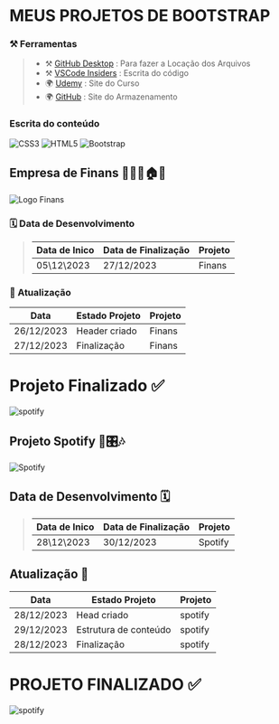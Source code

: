 # MEUS PROJETOS DE BOOTSTRAP

### ⚒️ Ferramentas

> - ⚒️ [GitHub Desktop](https://desktop.github.com/) : Para fazer a Locação dos Arquivos
> - ⚒️ [VSCode Insiders](https://www.udemy.com/cart/success/950197426/) : Escrita do código
> - 🌍 [Udemy](https://www.udemy.com/) : Site do Curso
> - 🌍 [GitHub](https://github.com/) : Site do Armazenamento

### Escrita do conteúdo

![CSS3](https://img.shields.io/badge/CSS3-000?style=for-the-badge&logo=css3&logoColor=264CE4)
![HTML5](https://img.shields.io/badge/HTML5-000?style=for-the-badge&logo=html5)
![Bootstrap](https://img.shields.io/badge/bootstrap-000?style=for-the-badge&logo=bootstrap&logoColor=264CE4)

## Empresa de Finans 👨🏻‍💼🏠🚗

![Logo Finans](/Imagens/Pagina.gif)

### 🗓️ Data de Desenvolvimento
>
> | Data de Inico | Data de Finalização | Projeto|
> | --- | --- | --- |
> |05\12\2023 | 27/12/2023 | Finans

### 🧠 Atualização

| Data  | Estado Projeto | Projeto
| --- | --- | ---|
| 26/12/2023 | Header criado | Finans
| 27/12/2023 | Finalização | Finans

# Projeto Finalizado ✅

![spotify](/Imagens/PaginaResponsiva.gif)

## Projeto Spotify 🎵🎛️🎶

![Spotify](/Imagens/SpotifyTop.png)

## Data de Desenvolvimento 🗓️
>
> | Data de Inico | Data de Finalização | Projeto|
> | --- | --- | --- |
> |28\12\2023 | 30/12/2023 | Spotify

## Atualização 🧠

| Data  | Estado Projeto | Projeto
| --- | --- | ---|
|28/12/2023 | Head criado | spotify
|29/12/2023 | Estrutura de conteúdo | spotify
|28/12/2023 | Finalização | spotify

# PROJETO FINALIZADO ✅

![spotify](/Imagens/Spotify.gif)
